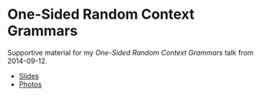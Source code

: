 One-Sided Random Context Grammars
=================================

Supportive material for my *One-Sided Random Context Grammars* talk from 2014-09-12.

* [Slides](https://github.com/s3rvac/talks/raw/master/2014-09-12-One-Sided-Random-Context-Grammars/slides.pdf)
* [Photos](https://talks.petrzemek.net/Petr-Zemek_-_2014-09-12_-_PHD.Defense)
